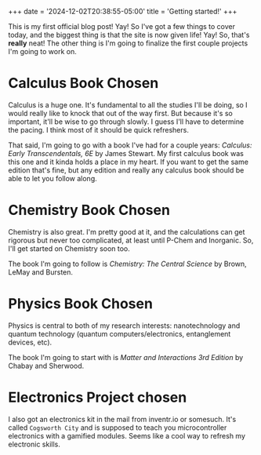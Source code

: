 +++
date = '2024-12-02T20:38:55-05:00'
title = 'Getting started!'
+++

This is my first official blog post! Yay! So I've got a few things to cover
today, and the biggest thing is that the site is now given life! Yay!
So, that's **really** neat! The other thing is I'm going to finalize the first
couple projects I'm going to work on.

# Calculus Book Chosen

Calculus is a huge one. It's fundamental to all the studies I'll be doing, so
I would really like to knock that out of the way first. But because it's so
important, it'll be wise to go through slowly. I guess I'll have to determine
the pacing. I think most of it should be quick refreshers.

That said, I'm going to go with a book I've had for a couple years: *Calculus: 
Early Transcendentals, 6E* by James Stewart. My first calculus book was this
one and it kinda holds a place in my heart. If you want to get the same edition
that's fine, but any edition and really any calculus book should be able to
let you follow along.

# Chemistry Book Chosen

Chemistry is also great. I'm pretty good at it, and the calculations can get
rigorous but never too complicated, at least until P-Chem and Inorganic. So,
I'll get started on Chemistry soon too.

The book I'm going to follow is *Chemistry: The Central Science* by Brown, 
LeMay and Bursten. 

# Physics Book Chosen

Physics is central to both of my research interests: nanotechnology and quantum
technology (quantum computers/electronics, entanglement devices, etc).

The book I'm going to start with is *Matter and Interactions 3rd Edition* by 
Chabay and Sherwood.

# Electronics Project chosen

I also got an electronics kit in the mail from inventr.io or somesuch. It's
called `Cogsworth City` and is supposed to teach you microcontroller electronics
with a gamified modules. Seems like a cool way to refresh my electronic skills.

